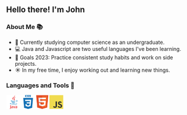 ## Hello there! I'm John 

### About Me :books:

- :school: Currently studying computer science as an undergraduate.
- :computer: Java and Javascript are two useful languages I've been learning.
- :rocket: Goals 2023: Practice consistent study habits and work on side projects. 
- :sunny: In my free time, I enjoy working out and learning new things.

### Languages and Tools :wrench:

<img align="left" src="https://github.com/devicons/devicon/blob/master/icons/java/java-original-wordmark.svg" alt="Java" width="40px" height="38px">

<img align="left" src="https://github.com/devicons/devicon/blob/master/icons/css3/css3-plain-wordmark.svg"  title="CSS3" alt="CSS" width="38px" height="38px"/>

<img align="left" src="https://github.com/devicons/devicon/blob/master/icons/html5/html5-original.svg" title="HTML5" alt="HTML" width="38px" height="38px"/>

<img align="left" src="https://github.com/devicons/devicon/blob/master/icons/javascript/javascript-original.svg" title="JavaScript" alt="JavaScript" width="38px" height="38px"/>
